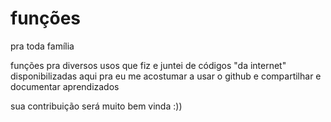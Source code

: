 # funções
pra toda família

funções pra diversos usos que fiz e juntei de códigos "da internet" disponibilizadas aqui pra eu me acostumar a usar o github e compartilhar e documentar aprendizados

sua contribuição será muito bem vinda :))
